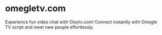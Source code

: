 # omegletv.com
Experience fun video chat with Oleytv.com! Connect instantly with Omegle TV script and meet new people effortlessly.
